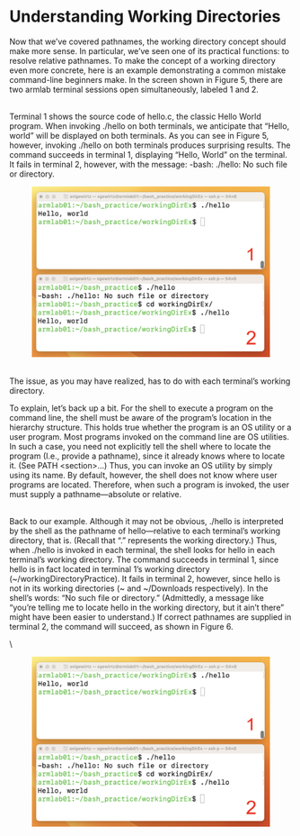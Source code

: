 # Understanding Working Directories

Now that we’ve covered pathnames, the working directory concept should make more sense. In particular, we’ve seen one of its practical functions: to resolve relative pathnames. To make the concept of a working directory even more concrete, here is an example demonstrating a common mistake command-line beginners make. In the screen shown in Figure 5, there are two armlab terminal sessions open simultaneously, labeled 1 and 2.

\
Terminal 1 shows the source code of hello.c, the classic Hello World program. When invoking ./hello on both terminals, we anticipate that “Hello, world” will be displayed on both terminals. As you can see in Figure 5, however, invoking ./hello on both terminals produces surprising results. The command succeeds in terminal 1, displaying “Hello, World” on the terminal. It fails in terminal 2, however, with the message: -bash: ./hello: No such file or directory.

<figure><img src="../.gitbook/assets/Screenshot 2023-04-26 at 3.14.12 PM (1).png" alt=""><figcaption></figcaption></figure>

\
The issue, as you may have realized, has to do with each terminal’s working directory.

To explain, let’s back up a bit. For the shell to execute a program on the command line, the shell must be aware of the program’s location in the hierarchy structure. This holds true whether the program is an OS utility or a user program. Most programs invoked on the command line are OS utilities. In such a case, you need not explicitly tell the shell where to locate the program (I.e., provide a pathname), since it already knows where to locate it. (See PATH \<section>…) Thus, you can invoke an OS utility by simply using its name. By default, however, the shell does not know where user programs are located. Therefore, when such a program is invoked, the user must supply a pathname—absolute or relative.&#x20;

\
Back to our example. Although it may not be obvious, ./hello is interpreted by the shell as the pathname of hello—relative to each terminal’s working directory, that is. (Recall that “.” represents the working directory.) Thus, when ./hello is invoked in each terminal, the shell looks for hello in each terminal’s working directory. The command succeeds in terminal 1, since hello is in fact located in terminal 1’s working directory (\~/workingDirectoryPractice). It fails in terminal 2, however, since hello is not in its working directories (\~ and \~/Downloads respectively). In the shell’s words: “No such file or directory.” (Admittedly, a message like “you’re telling me to locate hello in the working directory, but it ain’t there” might have been easier to understand.) If correct pathnames are supplied in terminal 2, the command will succeed, as shown in Figure 6.&#x20;

\


<figure><img src="../.gitbook/assets/Screenshot 2023-04-26 at 3.14.12 PM.png" alt=""><figcaption></figcaption></figure>
